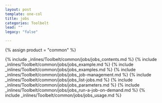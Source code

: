 ```yaml
---
layout: post
template: one-col
title: jobs
categories: Toolbelt
lead: ""
legacy: "false"

---
```

{% assign product = "common" %}

{% include _inlines/Toolbelt/common/jobs/jobs_contents.md %}
{% include _inlines/Toolbelt/common/jobs/jobs_example.md %}
{% include _inlines/Toolbelt/common/jobs/jobs_examples.md %}
{% include _inlines/Toolbelt/common/jobs/jobs_job-management.md %}
{% include _inlines/Toolbelt/common/jobs/jobs_list-jobs.md %}
{% include _inlines/Toolbelt/common/jobs/jobs_parameters.md %}
{% include _inlines/Toolbelt/common/jobs/jobs_run-a-job-on-demand.md %}
{% include _inlines/Toolbelt/common/jobs/jobs_usage.md %}
